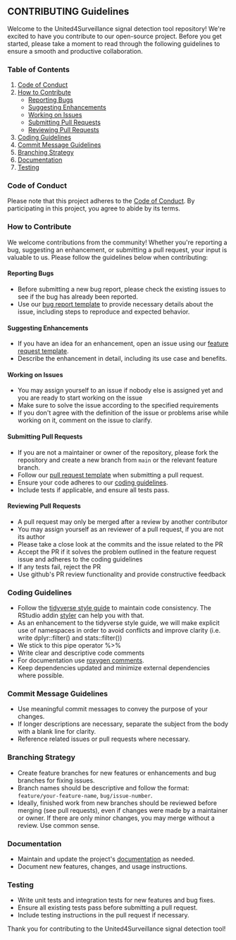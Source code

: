 ## CONTRIBUTING Guidelines

Welcome to the United4Surveillance signal detection tool repository! We're excited to have you contribute to our open-source project. Before you get started, please take a moment to read through the following guidelines to ensure a smooth and productive collaboration.

### Table of Contents

1. [Code of Conduct](#code-of-conduct)
2. [How to Contribute](#how-to-contribute)
    - [Reporting Bugs](#reporting-bugs)
    - [Suggesting Enhancements](#suggesting-enhancements)
    - [Working on Issues](#working-on-issues)
    - [Submitting Pull Requests](#submitting-pull-requests)
    - [Reviewing Pull Requests](#reviewing-pull-requests)
3. [Coding Guidelines](#coding-guidelines)
4. [Commit Message Guidelines](#commit-message-guidelines)
5. [Branching Strategy](#branching-strategy)
6. [Documentation](#documentation)
7. [Testing](#testing)

### Code of Conduct

Please note that this project adheres to the [Code of Conduct](CODE_OF_CONDUCT.md). By participating in this project, you agree to abide by its terms.

### How to Contribute

We welcome contributions from the community! Whether you're reporting a bug, suggesting an enhancement, or submitting a pull request, your input is valuable to us. Please follow the guidelines below when contributing:

#### Reporting Bugs

- Before submitting a new bug report, please check the existing issues to see if the bug has already been reported.
- Use our [bug report template](.github/ISSUE_TEMPLATE/bug-report.md) to provide necessary details about the issue, including steps to reproduce and expected behavior.

#### Suggesting Enhancements

- If you have an idea for an enhancement, open an issue using our [feature request template](.github/ISSUE_TEMPLATE/feature-request.md).
- Describe the enhancement in detail, including its use case and benefits.

#### Working on Issues

- You may assign yourself to an issue if nobody else is assigned yet and you are ready to start working on the issue
- Make sure to solve the issue according to the specified requirements
- If you don't agree with the definition of the issue or problems arise while working on it, comment on the issue to clarify.
  
#### Submitting Pull Requests

- If you are not a maintainer or owner of the repository, please fork the repository and create a new branch from `main` or the relevant feature branch.
- Follow our [pull request template](.github/PULL_REQUEST_TEMPLATE.md) when submitting a pull request.
- Ensure your code adheres to our [coding guidelines](#coding-guidelines).
- Include tests if applicable, and ensure all tests pass.

#### Reviewing Pull Requests

- A pull request may only be merged after a review by another contributor
- You may assign yourself as an reviewer of a pull request, if you are not its author
- Please take a close look at the commits and the issue related to the PR
- Accept the PR if it solves the problem outlined in the feature request issue and adheres to the coding guidelines
- If any tests fail, reject the PR
- Use github's PR review functionality and provide constructive feedback

### Coding Guidelines

- Follow the [tidyverse style guide](https://style.tidyverse.org/) to maintain code consistency. The RStudio addin [styler](https://styler.r-lib.org/) can help you with that.
- As an enhancement to the tidyverse style guide, we will make explicit use of namespaces in order to avoid conflicts and improve clarity (i.e. write dplyr::filter() and stats::filter())
- We stick to this pipe operator %>%
- Write clear and descriptive code comments
- For documentation use [roxygen comments](https://cran.r-project.org/web/packages/roxygen2/vignettes/roxygen2.html).
- Keep dependencies updated and minimize external dependencies where possible.

### Commit Message Guidelines

- Use meaningful commit messages to convey the purpose of your changes.
- If longer descriptions are necessary, separate the subject from the body with a blank line for clarity.
- Reference related issues or pull requests where necessary.

### Branching Strategy

- Create feature branches for new features or enhancements and bug branches for fixing issues.
- Branch names should be descriptive and follow the format: `feature/your-feature-name`, `bug/issue-number`.
- Ideally, finished work from new branches should be reviewed before merging (see pull requests), even if changes were made by a maintainer or owner. If there are only minor changes, you may merge without a review. Use common sense.

### Documentation

- Maintain and update the project's [documentation](docs/) as needed.
- Document new features, changes, and usage instructions.

### Testing

- Write unit tests and integration tests for new features and bug fixes.
- Ensure all existing tests pass before submitting a pull request.
- Include testing instructions in the pull request if necessary.


Thank you for contributing to the United4Surveillance signal detection tool!
